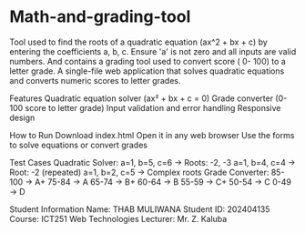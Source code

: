# Math-and-grading-tool
Tool used to find the roots of a quadratic equation (ax^2 + bx + c) by entering the coefficients a, b, c. Ensure 'a' is not zero and all inputs are valid numbers. And contains a grading tool used to convert score ( 0- 100) to a letter grade.
A single-file web application that solves quadratic equations and converts numeric scores to letter grades.


Features
Quadratic equation solver (ax² + bx + c = 0)
Grade converter (0-100 score to letter grade)
Input validation and error handling
Responsive design



How to Run
Download index.html
Open it in any web browser
Use the forms to solve equations or convert grades


Test Cases
Quadratic Solver:
a=1, b=5, c=6 → Roots: -2, -3
a=1, b=4, c=4 → Root: -2 (repeated)
a=1, b=2, c=5 → Complex roots
Grade Converter:
85-100 → A+
75-84 → A
65-74 → B+
60-64 → B
55-59 → C+
50-54 → C
0-49 → D


Student Information
Name: THAB MULIWANA
Student ID: 202404135
Course: ICT251 Web Technologies
Lecturer: Mr. Z. Kaluba
